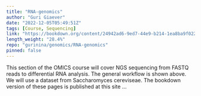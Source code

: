 ```yaml
---
title: "RNA-genomics"
author: "Guri Giaever"
date: "2022-12-05T05:49:51Z"
tags: [Course, Sequencing]
link: "https://bookdown.org/content/24942ad6-9ed7-44e9-b214-1ea8ba9f0224/"
length_weight: "28.4%"
repo: "gurinina/genomics/RNA-genomics"
pinned: false
---
```


This section of the OMICS course will cover NGS sequencing from FASTQ reads to differential RNA analysis. The general workflow is shown above. We will use a dataset from Saccharomyces cereviseae. The bookdown version of these pages is published at this site ...
